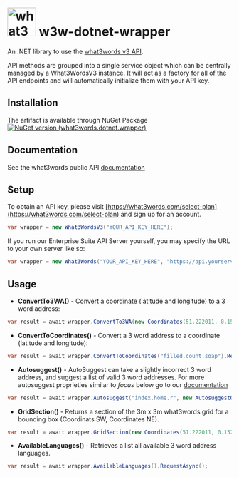# <img src="https://what3words.com/assets/images/w3w_square_red.png" width="64" height="64" alt="what3words">&nbsp;w3w-dotnet-wrapper

An .NET library to use the [what3words v3 API](https://docs.what3words.com/api/v3/).

API methods are grouped into a single service object which can be centrally managed by a What3WordsV3 instance. It will act as a factory for all of the API endpoints and will automatically initialize them with your API key.

## Installation

The artifact is available through NuGet Package [![NuGet version (what3words.dotnet.wrapper)](https://img.shields.io/nuget/v/what3words.dotnet.wrapper.svg?style=flat-square)](https://www.nuget.org/packages/what3words.dotnet.wrapper/)

## Documentation

See the what3words public API [documentation](https://docs.what3words.com/api/v3/)

## Setup

To obtain an API key, please visit [https://what3words.com/select-plan](https://what3words.com/select-plan) and sign up for an account.

```C#
var wrapper = new What3WordsV3("YOUR_API_KEY_HERE");
```

If you run our Enterprise Suite API Server yourself, you may specify the URL to your own server like so:

```C#
var wrapper = new What3Words("YOUR_API_KEY_HERE", "https://api.yourserver.com")  
```

## Usage

- **ConvertTo3WA()** - Convert a coordinate (latitude and longitude) to a 3 word address:
```C#
var result = await wrapper.ConvertTo3WA(new Coordinates(51.222011, 0.152311)).RequestAsync();
```

- **ConvertToCoordinates()** - Convert a 3 word address to a coordinate (latitude and longitude):
```C#
var result = await wrapper.ConvertToCoordinates("filled.count.soap").RequestAsync();
```

- **Autosuggest()** - AutoSuggest can take a slightly incorrect 3 word address, and suggest a list of valid 3 word addresses. For more autosuggest proprieties similar to *focus* below go to our [documentation](https://developer.what3words.com/public-api/docs#autosuggest)
```C#
var result = await wrapper.Autosuggest("index.home.r", new AutosuggestOptions().SetFocus(51.502,-0.12345)).RequestAsync();
```
- **GridSection()** - Returns a section of the 3m x 3m what3words grid for a bounding box (Coordinats SW, Coordinates NE).
```C#
var result = await wrapper.GridSection(new Coordinates(51.222011, 0.152311), new Coordinates(51.222609, 0.152898)).RequestAsync();
```

- **AvailableLanguages()** - Retrieves a list all available 3 word address languages.
```C#
var result = await wrapper.AvailableLanguages().RequestAsync();
```
